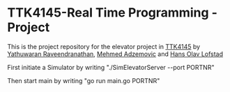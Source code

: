 # TTK4145-Real Time Programming - Project
This is the project repository for the elevator project in [TTK4145](https://github.com/TTK4145) by [Yathuwaran Raveendranathan](https://github.com/yathuwaran), [Mehmed Adzemovic](https://github.com/mehmeda) and [Hans Olav Lofstad](https://github.com/SupremeAckbar)


First initiate a Simulator by writing "./SimElevatorServer --port PORTNR"

Then start main by writing "go run main.go PORTNR"

